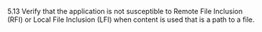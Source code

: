 5.13 Verify that the application is not susceptible to Remote File Inclusion (RFI) or Local File Inclusion (LFI) when content is used that is a path to a file.